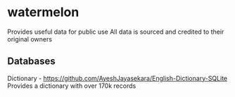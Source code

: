 # watermelon
Provides useful data for public use
All data is sourced and credited to their original owners

## Databases
Dictionary - https://github.com/AyeshJayasekara/English-Dictionary-SQLite
Provides a dictionary with over 170k records
